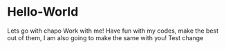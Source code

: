 # Hello-World
Lets go with chapo
Work with me! Have fun with my codes, make the best out of them, I am also going to make the same with you! 
Test change
